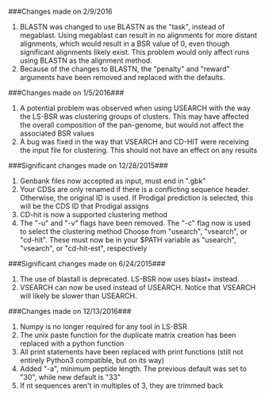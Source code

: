 ###Changes made on 2/9/2016
1. BLASTN was changed to use BLASTN as the "task", instead of megablast. Using megablast can result in no alignments for more distant alignments, which would result in a BSR value of 0, even though significant alignments likely exist. This problem would only affect runs using BLASTN as the alignment method.
2. Because of the changes to BLASTN, the "penalty" and "reward" arguments have been removed and replaced with the defaults.


###Changes made on 1/5/2016###
1. A potential problem was observed when using USEARCH with the way the LS-BSR was clustering groups of clusters.
   This may have affected the overall composition of the pan-genome, but would not affect the associated BSR values
2. A bug was fixed in the way that VSEARCH and CD-HIT were receiving the input file for clustering. This should
   not have an effect on any results

###Significant changes made on 12/28/2015###
1. Genbank files now accepted as input, must end in ".gbk"
2. Your CDSs are only renamed if there is a conflicting sequence header. Otherwise,
   the original ID is used. If Prodigal prediction is selected, this will be the CDS ID that Prodigal assigns
3. CD-hit is now a supported clustering method
4. The "-u" and "-v" flags have been removed. The "-c" flag now is used to select the clustering method
   Choose from "usearch", "vsearch", or "cd-hit". These must now be in your $PATH variable as "usearch", "vsearch",
   or "cd-hit-est", respectively


###Significant changes made on 6/24/2015###

1. The use of blastall is deprecated. LS-BSR now uses blast+ instead.
2. VSEARCH can now be used instead of USEARCH. Notice that VSEARCH will likely be slower than USEARCH.

###Changes made on 12/13/2016###

1. Numpy is no longer required for any tool in LS-BSR
2. The unix paste function for the duplicate matrix creation has been replaced with a python function
3. All print statements have been replaced with print functions (still not entirely Python3 compatible, but on its way)
4. Added "-a", minimum peptide length. The previous default was set to "30", while new default is "33"
5. If nt sequences aren't in multiples of 3, they are trimmed back
